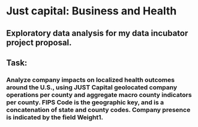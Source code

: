 # Just capital: Business and Health
## Exploratory data analysis for my data incubator project proposal. 
## Task: 
### Analyze company impacts on localized health outcomes around the U.S., using JUST Capital geolocated company operations per county and aggregate macro county indicators per county. FIPS Code is the geographic key, and is a concatenation of state and county codes. Company presence is indicated by the field Weight1.
